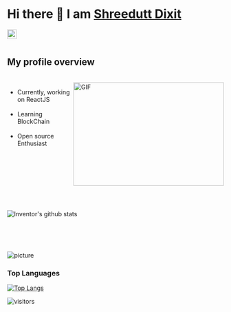 # Hi there 👋 I am [Shreedutt Dixit](#)

<a href="https://www.linkedin.com/in/shreedutt-dixit-613383191/">
  <img align="left" alt="Shreedutt's LinkdeIN" width="22px" src="https://cdn.jsdelivr.net/npm/simple-icons@v3/icons/linkedin.svg" />
</a>

<!-- <a href="https://leetcode.com/inventor77/">
  <img align="left" alt="Shreedutt's Leetcode" width="22px" src="https://cdn.jsdelivr.net/npm/simple-icons@v3/icons/leetcode.svg" />
</a> -->

</br>
</br>

## My profile overview

</br>

<img align="right" alt="GIF" src="https://giffiles.alphacoders.com/297/2970.gif" width="350" height="240" />


- Currently, working on ReactJS </br></br>
- Learning BlockChain </br></br>
- Open source Enthusiast </br></br>
<!-- - Most of my projects are available on Github</br></br> -->

</br>
</br>
</br>
</br>
</br>
</br>

![Inventor's github stats](https://github-readme-stats.vercel.app/api?username=Inventor77&show_icons=true&theme=radical)

</br>
</br>
<!-- </br>
<details>
<summary>
   Major Projects
</summary>

</br>

<!-- [![ReadMe Card](https://github-readme-stats.vercel.app/api/pin/?username=Inventor77&repo=NutriVeal_WebApp)](https://github.com/Inventor77/NodeJS_Projects)
[![ReadMe Card](https://github-readme-stats.vercel.app/api/pin/?username=Inventor77&repo=NutriVeal)](https://github.com/Inventor77/NutriVeal)
[![ReadMe Card](https://github-readme-stats.vercel.app/api/pin/?username=Inventor77&repo=Chat-App-with-Sentiment-Analysis)](https://github.com/Inventor77/Chat-App-with-Sentiment-Analysis)
[![ReadMe Card](https://github-readme-stats.vercel.app/api/pin/?username=Inventor77&repo=Image-Search)](https://github.com/Inventor77/Image-Search) -->

</br>

![picture](https://raw.githubusercontent.com/saadeghi/saadeghi/master/dino.gif)
<!-- </details> -->

### Top Languages

[![Top Langs](https://github-readme-stats.vercel.app/api/top-langs/?username=Inventor77&hide=html)](https://github.com/Inventor77/github-readme-stats)

![visitors](https://visitor-badge.laobi.icu/badge?page_id=Inventor77.Inventor77)
